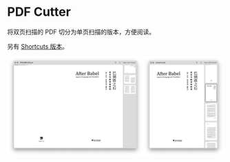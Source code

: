 # PDF Cutter

将双页扫描的 PDF 切分为单页扫描的版本，方便阅读。

另有 [Shortcuts 版本](https://github.com/BlackwinMin/Shortcuts-Actions-gallery/tree/master/PDF%20Cutter)。

![](img.png)